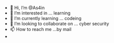 - 👋 Hi, I’m @As4in
- 👀 I’m interested in ... learning
- 🌱 I’m currently learning ... codeing 
- 💞️ I’m looking to collaborate on ... cyber security
- 📫 How to reach me ...by mail
- 

<!---
As4in/As4in is a ✨ special ✨ repository because its `README.md` (this file) appears on your GitHub profile.
You can click the Preview link to take a look at your changes.
--->
